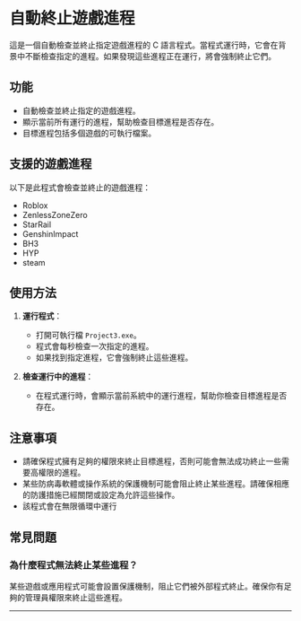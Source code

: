 # 自動終止遊戲進程

這是一個自動檢查並終止指定遊戲進程的 C 語言程式。當程式運行時，它會在背景中不斷檢查指定的進程。如果發現這些進程正在運行，將會強制終止它們。

## 功能

- 自動檢查並終止指定的遊戲進程。
- 顯示當前所有運行的進程，幫助檢查目標進程是否存在。
- 目標進程包括多個遊戲的可執行檔案。

## 支援的遊戲進程

以下是此程式會檢查並終止的遊戲進程：

- Roblox
- ZenlessZoneZero
- StarRail
- GenshinImpact
- BH3
- HYP
- steam

## 使用方法

1. **運行程式**：
   - 打開可執行檔 `Project3.exe`。
   - 程式會每秒檢查一次指定的進程。
   - 如果找到指定進程，它會強制終止這些進程。

2. **檢查運行中的進程**：
   - 在程式運行時，會顯示當前系統中的運行進程，幫助你檢查目標進程是否存在。

## 注意事項

- 請確保程式擁有足夠的權限來終止目標進程，否則可能會無法成功終止一些需要高權限的進程。
- 某些防病毒軟體或操作系統的保護機制可能會阻止終止某些進程。請確保相應的防護措施已經關閉或設定為允許這些操作。
- 該程式會在無限循環中運行

## 常見問題

### 為什麼程式無法終止某些進程？
某些遊戲或應用程式可能會設置保護機制，阻止它們被外部程式終止。確保你有足夠的管理員權限來終止這些進程。

---
